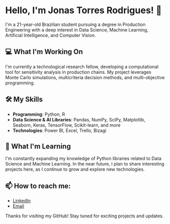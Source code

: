 # Hello, I'm Jonas Torres Rodrigues! 👋

I'm a 21-year-old Brazilian student pursuing a degree in Production Engineering with a deep interest in Data Science, Machine Learning, Artificial Intelligence, and Computer Vision. 

## 💻 What I'm Working On
I'm currently a technological research fellow, developing a computational tool for sensitivity analysis in production chains. My project leverages Monte Carlo simulations, multicriteria decision methods, and multi-objective programming.

## 🛠️ My Skills
- **Programming**: Python, R
- **Data Science & AI Libraries**: Pandas, NumPy, SciPy, Matplotlib, Seaborn, Keras, TensorFlow, Scikit-learn, and more
- **Technologies**: Power BI, Excel, Trello, Bizagi

## 🌱 What I'm Learning
I'm constantly expanding my knowledge of Python libraries related to Data Science and Machine Learning. In the near future, I plan to share interesting projects here, as I continue to grow and explore new technologies.

## 📫 How to reach me:
- [LinkedIn](https://www.linkedin.com/in/jonas-t-rodrigues-79022a22b/)
- [Email](mailto:jonastorresr0drigues@gmail.com)

Thanks for visiting my GitHub! Stay tuned for exciting projects and updates.
